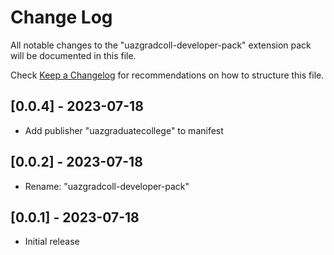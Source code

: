# Change Log

All notable changes to the "uazgradcoll-developer-pack" extension pack will be documented in this file.

Check [Keep a Changelog](http://keepachangelog.com/) for recommendations on how to structure this file.

## [0.0.4] - 2023-07-18

- Add publisher "uazgraduatecollege" to manifest

## [0.0.2] - 2023-07-18

- Rename: "uazgradcoll-developer-pack"

## [0.0.1] - 2023-07-18

- Initial release
